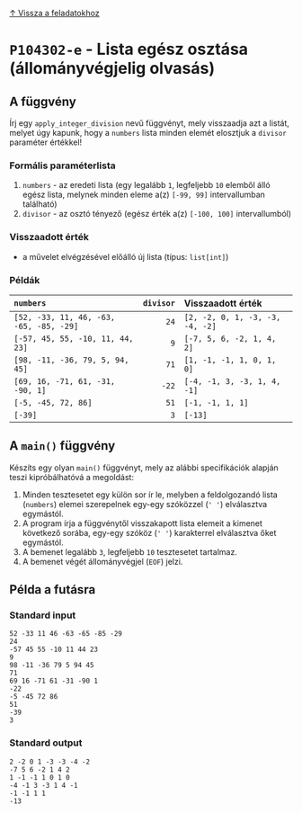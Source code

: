
[↑ Vissza a feladatokhoz](./README.md)

# `P104302-e` - Lista egész osztása (állományvégjelig olvasás)

## A függvény

Írj egy `apply_integer_division` nevű függvényt, mely visszaadja azt a listát, melyet úgy kapunk, hogy a `numbers` lista minden elemét elosztjuk a `divisor` paraméter értékkel!

### Formális paraméterlista

1. `numbers` - az eredeti lista (egy legalább `1`, legfeljebb `10` elemből álló egész lista, melynek minden eleme a(z) `[-99, 99]` intervallumban található)
1. `divisor` - az osztó tényező (egész érték a(z) `[-100, 100]` intervallumból)

### Visszaadott érték

* a művelet elvégzésével előálló új lista (típus: `list[int]`)

### Példák

| `numbers` | `divisor` | Visszaadott érték | 
| :--- | ---: | :-- | 
| `[52, -33, 11, 46, -63, -65, -85, -29]` | `24` | `[2, -2, 0, 1, -3, -3, -4, -2]` | 
| `[-57, 45, 55, -10, 11, 44, 23]` | `9` | `[-7, 5, 6, -2, 1, 4, 2]` | 
| `[98, -11, -36, 79, 5, 94, 45]` | `71` | `[1, -1, -1, 1, 0, 1, 0]` | 
| `[69, 16, -71, 61, -31, -90, 1]` | `-22` | `[-4, -1, 3, -3, 1, 4, -1]` | 
| `[-5, -45, 72, 86]` | `51` | `[-1, -1, 1, 1]` | 
| `[-39]` | `3` | `[-13]` | 

## A `main()` függvény

Készíts egy olyan `main()` függvényt, mely az alábbi specifikációk alapján teszi kipróbálhatóvá a megoldást:

1. Minden tesztesetet egy külön sor ír le, melyben a feldolgozandó lista (`numbers`) elemei szerepelnek egy-egy szóközzel (`' '`) elválasztva egymástól.
1. A program írja a függvénytől visszakapott lista elemeit a kimenet következő sorába, egy-egy szóköz (`' '`) karakterrel elválasztva őket egymástól.
1. A bemenet legalább `3`, legfeljebb `10` tesztesetet tartalmaz.
1. A bemenet végét állományvégjel (`EOF`) jelzi.

## Példa a futásra

### Standard input

```
52 -33 11 46 -63 -65 -85 -29
24
-57 45 55 -10 11 44 23
9
98 -11 -36 79 5 94 45
71
69 16 -71 61 -31 -90 1
-22
-5 -45 72 86
51
-39
3
```

### Standard output

```
2 -2 0 1 -3 -3 -4 -2
-7 5 6 -2 1 4 2
1 -1 -1 1 0 1 0
-4 -1 3 -3 1 4 -1
-1 -1 1 1
-13
```